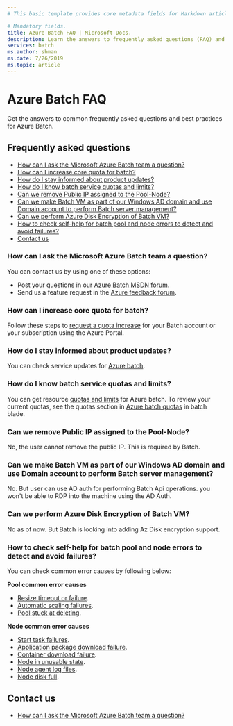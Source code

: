 ```yaml
---
# This basic template provides core metadata fields for Markdown articles on docs.microsoft.com.

# Mandatory fields.
title: Azure Batch FAQ | Microsoft Docs.
description: Learn the answers to frequently asked questions (FAQ) and best practices in Azure Batch.
services: batch
ms.author: shman
ms.date: 7/26/2019
ms.topic: article
---
```

# Azure Batch FAQ
Get the answers to common frequently asked questions and best practices for Azure Batch.

## Frequently asked questions
  * [How can I ask the Microsoft Azure Batch team a question?](#how-can-i-ask-the-microsoft-azure-batch-team-a-question)
  * [How can I increase core quota for batch?](#how-can-i-increase-core-quota-for-batch)
  * [How do I stay informed about product updates?](#how-do-i-stay-informed-about-product-updates)
  * [How do I know batch service quotas and limits?](#how-do-i-know-batch-service-quotas-and-limits)
  * [Can we remove Public IP assigned to the Pool-Node?](#can-we-remove-public-ip-assigned-to-the-pool-node)
  * [Can we make Batch VM as part of our Windows AD domain and use Domain account to perform Batch server management?](#can-we-make-batch-vm-as-part-of-our-windows-ad-domain-and-use-domain-account-to-perform-batch-server-management)
  * [Can we perform Azure Disk Encryption of Batch VM?](#can-we-perform-azure-disk-encryption-of-batch-vm)
  * [How to check self-help for batch pool and node errors to detect and avoid failures?](#how-to-check-self-help-for-batch-pool-and-node-errors-to-detect-and-avoid-failures)
  * [Contact us](#contact-us)

### How can I ask the Microsoft Azure Batch team a question?
You can contact us by using one of these options:

* Post your questions in our [Azure Batch MSDN forum](https://social.msdn.microsoft.com/forums/azure/home?forum=azurebatch).
* Send us a feature request in the [Azure feedback forum](https://feedback.azure.com/forums/269742-batch).

### How can I increase core quota for batch?
Follow these steps to [request a quota increase](https://docs.microsoft.com/en-us/azure/batch/batch-quota-limit#increase-a-quota) for your Batch account or your subscription using the Azure Portal.

### How do I stay informed about product updates?
You can check service updates for [Azure batch](https://azure.microsoft.com/en-us/updates/?product=batch).

### How do I know batch service quotas and limits?
You can get resource [quotas and limits](https://docs.microsoft.com/en-us/azure/batch/batch-quota-limit) for Azure batch. To review your current quotas, see the quotas section in [Azure batch quotas](https://docs.microsoft.com/en-us/azure/batch/batch-quota-limit#increase-a-quota) in batch blade.

### Can we remove Public IP assigned to the Pool-Node?
No, the user cannot remove the public IP. This is required by Batch.

### Can we make Batch VM as part of our Windows AD domain and use Domain account to perform Batch server management?
No. But user can use AD auth for performing Batch Api operations. you won't be able to RDP into the machine using the AD Auth.

### Can we perform Azure Disk Encryption of Batch VM?
No as of now. But Batch is looking into adding Az Disk encryption support.

### How to check self-help for batch pool and node errors to detect and avoid failures?
You can check common error causes by following below:

**Pool common error causes**
* [Resize timeout or failure](https://docs.microsoft.com/en-us/azure/batch/batch-pool-node-error-checking#resize-timeout-or-failure).
* [Automatic scaling failures](https://docs.microsoft.com/en-us/azure/batch/batch-pool-node-error-checking#automatic-scaling-failures).
* [Pool stuck at deleting](https://docs.microsoft.com/en-us/azure/batch/batch-pool-node-error-checking#delete).

**Node common error causes**
* [Start task failures](https://docs.microsoft.com/en-us/azure/batch/batch-pool-node-error-checking#start-task-failures).
* [Application package download failure](https://docs.microsoft.com/en-us/azure/batch/batch-pool-node-error-checking#application-package-download-failure).
* [Container download failure](https://docs.microsoft.com/en-us/azure/batch/batch-pool-node-error-checking#container-download-failure).
* [Node in unusable state](https://docs.microsoft.com/en-us/azure/batch/batch-pool-node-error-checking#node-in-unusable-state).
* [Node agent log files](https://docs.microsoft.com/en-us/azure/batch/batch-pool-node-error-checking#node-agent-log-files).
* [Node disk full](https://docs.microsoft.com/en-us/azure/batch/batch-pool-node-error-checking#node-disk-full).

## Contact us
* [How can I ask the Microsoft Azure Batch team a question?](#how-can-i-ask-the-microsoft-azure-batch-team-a-question)
